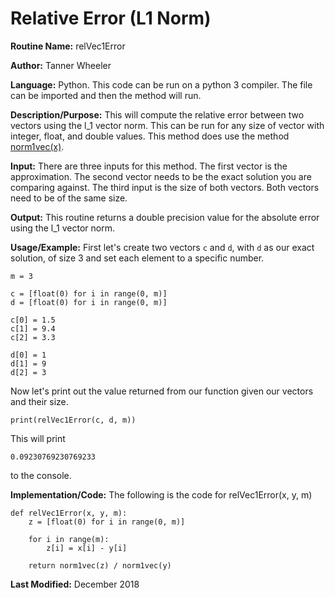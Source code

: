 # Relative Error (L1 Norm)

**Routine Name:** relVec1Error

**Author:** Tanner Wheeler

**Language:** Python. This code can be run on a python 3 compiler. The file can be imported and then the method will run.

**Description/Purpose:** This will compute the relative error between two vectors using the l_1 vector norm.  This can be run for any size of vector with integer, float, and double values.  This method does use the method [norm1vec(x)](https://tannerwheeler.github.io/math4610/softwareManual/hw3/l1norm).

**Input:** There are three inputs for this method. The first vector is the approximation.  The second vector needs to be the exact solution you are comparing against.  The third input is the size of both vectors.  Both vectors need to be of the same size.

**Output:** This routine returns a double precision value for the absolute error using the l_1 vector norm.

**Usage/Example:**
First let's create two vectors `c` and `d`, with `d` as our exact solution, of size 3 and set each element to a specific number.
```
m = 3

c = [float(0) for i in range(0, m)]
d = [float(0) for i in range(0, m)]

c[0] = 1.5
c[1] = 9.4
c[2] = 3.3

d[0] = 1
d[1] = 9
d[2] = 3
```
Now let's print out the value returned from our function given our vectors and their size.
```
print(relVec1Error(c, d, m))
```
This will print
```
0.09230769230769233
```
to the console.


**Implementation/Code:** The following is the code for relVec1Error(x, y, m)
```
def relVec1Error(x, y, m):
    z = [float(0) for i in range(0, m)]
    
    for i in range(m):
        z[i] = x[i] - y[i]
    
    return norm1vec(z) / norm1vec(y)
```

**Last Modified:** December 2018
